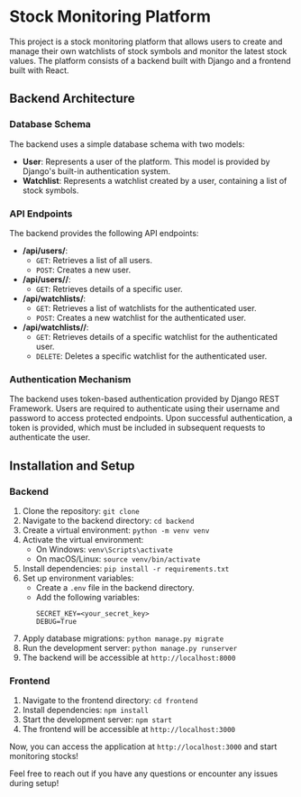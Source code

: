 # Stock Monitoring Platform

This project is a stock monitoring platform that allows users to create and manage their own watchlists of stock symbols and monitor the latest stock values. The platform consists of a backend built with Django and a frontend built with React.

## Backend Architecture

### Database Schema
The backend uses a simple database schema with two models:
- **User**: Represents a user of the platform. This model is provided by Django's built-in authentication system.
- **Watchlist**: Represents a watchlist created by a user, containing a list of stock symbols.

### API Endpoints
The backend provides the following API endpoints:
- **/api/users/**:
  - `GET`: Retrieves a list of all users.
  - `POST`: Creates a new user.
- **/api/users/<id>/**:
  - `GET`: Retrieves details of a specific user.
- **/api/watchlists/**:
  - `GET`: Retrieves a list of watchlists for the authenticated user.
  - `POST`: Creates a new watchlist for the authenticated user.
- **/api/watchlists/<id>/**:
  - `GET`: Retrieves details of a specific watchlist for the authenticated user.
  - `DELETE`: Deletes a specific watchlist for the authenticated user.

### Authentication Mechanism
The backend uses token-based authentication provided by Django REST Framework. Users are required to authenticate using their username and password to access protected endpoints. Upon successful authentication, a token is provided, which must be included in subsequent requests to authenticate the user.

## Installation and Setup

### Backend
1. Clone the repository: `git clone`
2. Navigate to the backend directory: `cd backend`
3. Create a virtual environment: `python -m venv venv`
4. Activate the virtual environment:
   - On Windows: `venv\Scripts\activate`
   - On macOS/Linux: `source venv/bin/activate`
5. Install dependencies: `pip install -r requirements.txt`
6. Set up environment variables:
   - Create a `.env` file in the backend directory.
   - Add the following variables:
     ```
     SECRET_KEY=<your_secret_key>
     DEBUG=True
     ```
7. Apply database migrations: `python manage.py migrate`
8. Run the development server: `python manage.py runserver`
9. The backend will be accessible at `http://localhost:8000`

### Frontend
1. Navigate to the frontend directory: `cd frontend`
2. Install dependencies: `npm install`
3. Start the development server: `npm start`
4. The frontend will be accessible at `http://localhost:3000`

Now, you can access the application at `http://localhost:3000` and start monitoring stocks!

Feel free to reach out if you have any questions or encounter any issues during setup!